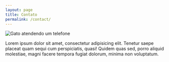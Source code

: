 ```yaml
---
layout: page
title: Contato
permalink: /contact/
---
```


![Gato atendendo um telefone](http://www.dogville.com.br/images/phocagallery/wallpapers/gatos/engracadas/gato-no-telefone-photol.jpg)

Lorem ipsum dolor sit amet, consectetur adipisicing elit. Tenetur saepe placeat quam sequi cum perspiciatis, quasi! Quidem quas sed, porro aliquid molestiae, magni facere tempora fugiat dolorum, minima non voluptatum.